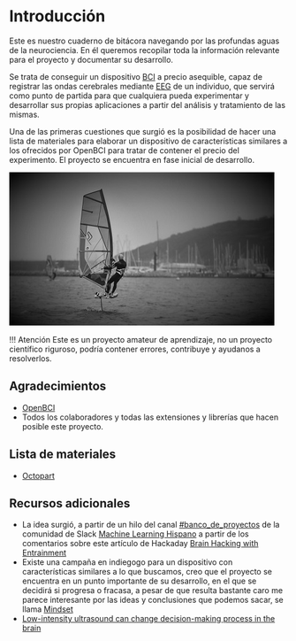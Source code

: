 # Introducción

Este es nuestro cuaderno de bitácora navegando por las profundas aguas de la neurociencia. En él queremos recopilar toda la información relevante para el proyecto y documentar su desarrollo.

Se trata de conseguir un dispositivo [BCI](https://es.wikipedia.org/wiki/Interfaz_cerebro-computadora) a precio asequible, capaz de registrar las ondas cerebrales mediante [EEG](https://es.wikipedia.org/wiki/Electroencefalograf%C3%ADa) de un individuo, que servirá como punto de partida para que cualquiera pueda experimentar y desarrollar sus propias aplicaciones a partir del análisis y tratamiento de las mismas.

Una de las primeras cuestiones que surgió es la posibilidad de hacer una lista de materiales para elaborar un dispositivo de características similares a los ofrecidos por OpenBCI para tratar de contener el precio del experimento. El proyecto se encuentra en fase inicial de desarrollo.

![Navegación experimental](windsurf-hydrofoil.jpg)

!!! Atención
   Este es un proyecto amateur de aprendizaje, no un proyecto científico riguroso, podría contener errores, contribuye y ayudanos a resolverlos.

## Agradecimientos

- [OpenBCI](https://openbci.com/)
- Todos los colaboradores y todas las extensiones y librerías que hacen posible este proyecto.

## Lista de materiales

- [Octopart](https://octopart.com/bom-tool/Wnom8x0Y)

## Recursos adicionales

- La idea surgió, a partir de un hilo del canal [#banco_de_proyectos](https://ml-hispano.slack.com/archives/CF77D1BDH/p1555498224002300) de la comunidad de Slack [Machine Learning Hispano](https://bit.ly/2Oqingj) a partir de los comentarios sobre este artículo de Hackaday [Brain Hacking with Entrainment](https://hackaday.com/2019/04/08/brain-hacking-with-entrainment/)
- Existe una campaña en indiegogo para un dispositivo con características similares a lo que buscamos, creo que el proyecto se encuentra en un punto importante de su desarrollo, en el que se decidirá si progresa o fracasa, a pesar de que resulta bastante caro me parece interesante por las ideas y conclusiones que podemos sacar, se llama [Mindset](https://www.indiegogo.com/projects/mindset-smart-headphones-that-improve-your-focus)
- [Low-intensity ultrasound can change decision-making process in the brain](https://www.sciencedaily.com/releases/2019/04/190415113822.htm)
